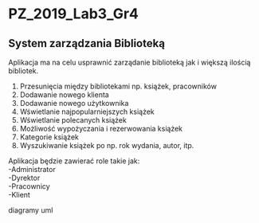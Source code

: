 # PZ_2019_Lab3_Gr4
## System zarządzania Biblioteką

Aplikacja ma na celu usprawnić zarządanie biblioteką jak i większą ilością bibliotek.
1. Przesunięcia między bibliotekami np. książek, pracowników
1. Dodawanie nowego klienta
1. Dodawanie nowego użytkownika
1. Wświetlanie najpopularniejszych książek
1. Wświetlanie polecanych książek
1. Możliwość wypożyczania i rezerwowania książek
1. Kategorie książek
1. Wyszukiwanie książek po np. rok wydania, autor, itp.

Aplikacja będzie zawierać role takie jak: <br>
-Administrator <br>
-Dyrektor<br>
-Pracownicy<br>
-Klient<br>

diagramy uml

